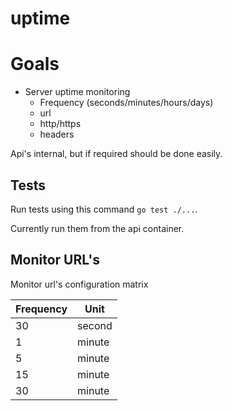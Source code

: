 # uptime

# Goals

- Server uptime monitoring
  - Frequency (seconds/minutes/hours/days)
  - url
  - http/https
  - headers

Api's internal, but if required should be done easily.

## Tests
Run tests using this command `go test ./...`. 

Currently run them from the api container.

## Monitor URL's

Monitor url's configuration matrix

| Frequency | Unit   |
|-----------|--------|
| 30        | second |
| 1         | minute |
| 5         | minute |
| 15        | minute |
| 30        | minute |

